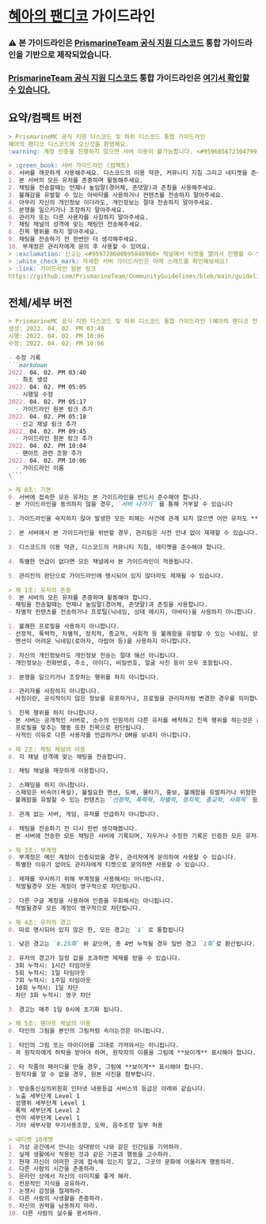 # [혜아의 팬디코](https://discord.gg/ByHmmDSr4m) 가이드라인

### :warning: 본 가이드라인은 [PrismarineTeam 공식 지원 디스코드](https://discord.gg/kkqMSEVVxN) 통합 가이드라인을 기반으로 제작되었습니다.

### [PrismarineTeam 공식 지원 디스코드](https://discord.gg/kkqMSEVVxN) 통합 가이드라인은 [여기서 확인할 수 있습니다.](README.md)

## 요약/컴팩트 버전
```markdown
> PrismarineMC 공식 지원 디스코드 및 하위 디스코드 통합 가이드라인
혜아의 팬디코 디스코드에 오신것을 환영해요.
:warning: 계정 인증을 진행하지 않으면 서버 이용이 불가능합니다. <#959685672304799754> 에서 `;verify` 를 입력해 인증을 해주시기 바랍니다.

> :green_book: 서버 가이드라인 (컴팩트)
0. 서버를 깨끗하게 사용해주세요. 디스코드의 이용 약관, 커뮤니티 지침 그리고 네티켓을 준수해주세요.
1. 본 서버의 모든 유저를 존중하며 활동해주세요.
2. 채팅을 전송할때는 언제나 높임말(경어체, 존댓말)과 존칭을 사용해주세요.
3. 불쾌감을 유발할 수 있는 아바타를 사용하거나 컨텐츠를 전송하지 말아주세요.
4. 아무리 자신의 개인정보 이더라도, 개인정보는 절대 전송하지 말아주세요.
5. 분쟁을 일으키거나 조장하지 말아주세요.
6. 관리자 또는 다른 사용자를 사칭하지 말아주세요.
7. 채팅 채널의 성격에 맞는 채팅만 전송해주세요.
8. 친목 행위를 하지 말아주세요.
9. 채팅을 전송하기 전 한번만 더 생각해주세요.
10. 부계정은 관리자에게 문의 후 사용할 수 있어요.
> :exclamation: 신고는 <#959728600695848960> 채널에서 티켓을 열어서 진행할 수 있어요.
> :white_check_mark: 자세한 서버 가이드라인은 아래 스레드를 확인해보세요!
> :link: 가이드라인 원본 링크
https://github.com/PrismarineTeam/CommunityGuidelines/blob/main/guidelines.md
```

## 전체/세부 버전
```markdown
> PrismarineMC 공식 지원 디스코드 및 하위 디스코드 통합 가이드라인 (혜아의 팬디코 전용)
생성: 2022. 04. 02. PM 03:40
시행: 2022. 04. 02. PM 10:06
수정: 2022. 04. 02. PM 10:06

- 수정 기록
```markdown
2022. 04. 02. PM 03:40
  - 최초 생성
2022. 04. 02. PM 05:05
  - 시행일 수정
2022. 04. 02. PM 05:17
  - 가이드라인 원본 링크 추가
2022. 04. 02. PM 05:18
  - 신고 채널 링크 추가
2022. 04. 02. PM 09:45
  - 가이드라인 원본 링크 추가
2022. 04. 02. PM 10:04
  - 팬아트 관련 조항 추가
2022. 04. 02. PM 10:06
  - 가이드라인 이름 
\```

> 제 0조: 기본
0. 서버에 접속한 모든 유저는 본 가이드라인을 반드시 준수해야 합니다.
- 본 가이드라인을 동의하지 않을 경우, `서버 나가기` 를 통해 거부할 수 있습니다

1. 가이드라인을 숙지하지 않아 발생한 모든 피해는 사건에 관계 되지 않으면 어떤 유저도 **도울 수 없으며**, 모든 책임은 본인에게 있습니다.

2. 본 서버에서 본 가이드라인을 위반할 경우, 관리팀은 사전 안내 없이 제재할 수 있습니다.

3. 디스코드의 이용 약관, 디스코드의 커뮤니티 지침, 네티켓을 준수해야 합니다.

4. 특별한 언급이 없다면 모든 채널에서 본 가이드라인이 적용됩니다.

5. 관리진의 판단으로 가이드라인에 명시되어 있지 않더라도 제재될 수 있습니다.

> 제 1조: 유저의 존중
0. 본 서버의 모든 유저를 존중하며 활동해야 합니다.
- 채팅을 전송할때는 언제나 높임말(경어체, 존댓말)과 존칭을 사용합니다.
- 차별적 컨텐츠를 전송하거나 프로틸(닉네임, 상태 메시지, 아바타)을 사용하지 아니합니다.

1. 불쾌한 프로필을 사용하지 아니합니다.
- 선정적, 폭력적, 차별적, 정치적, 종교적, 사회적 등 불쾌함을 유발할 수 있는 닉네임, 상태 메시지, 아바타, 배너를 사용하지 아니합니다.
- 멘션이 어려운 닉네임(로마자, 아랍어 등)을 사용하지 아니합니다.

2. 자신의 개인정보라도 개인정보 전송는 절대 해선 아니됩니다.
- 개인정보는 전화번호, 주소, 아이디, 비밀번호, 얼굴 사진 등이 모두 포함됩니다.

3. 분쟁을 일으키거나 조장하는 행위를 하지 아니합니다.

4. 관리자를 사칭하지 아니합니다.
- 사칭이란, 공식적이지 않은 정보를 유포하거나, 프로필을 관리자처럼 변경한 경우를 의미합니다.

5. 친목 행위를 하지 아니합니다.
- 본 서버는 공개적인 서버로, 소수의 인원끼리 다른 유저를 배척하고 친목 행위를 하는것은 금지됩니다.
- 프로필을 맞추는 행동 또한 친목으로 판단됩니다.
- 사적인 이유로 다른 사용자를 언급하거나 DM을 보내지 아니합니다.

> 제 2조: 채팅 채널의 이용
0. 각 채널 성격에 맞는 채팅을 전송합니다.

1. 채팅 채널을 깨끗하게 이용합니다.

2. 스패밍을 하지 아니합니다.
- 스패밍은 비속어(욕설), 불필요한 멘션, 도배, 물타기, 홍보, 불쾌함을 유발하거나 위험한 컨텐츠를 공유하는것을 의미합니다.
- 불쾌함을 유발할 수 있는 컨텐츠는 `선정적, 폭력적, 차별적, 정치적, 종교적, 사회적` 등을 포함합니다.

3. 관계 없는 서버, 게임, 유저를 언급하지 아니합니다.

4. 채팅을 전송하기 전 다시 한번 생각해봅니다.
- 본 서버에 전송한 모든 채팅은 서버에 기록되며, 지우거나 수정한 기록은 인증한 모든 유저가 확인할 수 있습니다.

> 제 3조: 부계정
0. 부계정은 메인 계정이 인증되었을 경우, 관리자에게 문의하여 사용할 수 있습니다.
- 특별한 이유가 없어도 관리자에게 티켓으로 문의하면 사용할 수 있습니다.

1. 제재를 무시하기 위해 부계정을 사용해서는 아니됩니다.
- 적발될경우 모든 계정이 영구적으로 차단됩니다.

2. 다른 구글 계정을 사용하여 인증을 우회해서는 아니됩니다.
- 적발될경우 모든 계정이 영구적으로 차단됩니다.

> 제 4조: 유저의 경고
0. 따로 명시되어 있지 않은 한, 모든 경고는 `1` 로 통합됩니다

1. 낮은 경고는 `0.25회` 와 같으며, 총 4번 누적될 경우 일반 경고 `1회`로 환산됩니다.

2. 유저의 경고가 일정 값을 초과하면 제재를 받을 수 있습니다.
- 3회 누적시: 1시간 타임아웃
- 5회 누적시: 1일 타임아웃
- 7회 누적시: 1주일 타임아웃
- 10회 누적시: 1일 차단
- 차단 3회 누적시: 영구 차단

3. 경고는 매주 1일 0시에 초기화 됩니다.

> 제 5조: 팬아트 채널의 이용
0. 타인의 그림을 본인의 그림처럼 속이는것은 아니됩니다.

1. 타인의 그림 또는 아이디어를 그대로 가져와서는 아니됩니다.
- 꼭 원작자에게 허락을 받아야 하며, 원작자의 이름을 그림에 **보이게** 표시해야 합니다.

2. 타 작품의 패러디를 만들 경우, 그림에 **보이게** 표시해야 합니다.
- 원작자를 알 수 없을 경우, 원본 사진을 첨부합니다.

3. 방송통신심의위원회 인터넷 내용등급 서비스의 등급은 아래와 같습니다.
- 노출 세부단계 Level 1
- 성행위 세부단계 Level 1
- 폭력 세부단계 Level 2
- 언어 세부단계 Level 1
- 기타 세부사항 무기사용조장, 도박, 음주조장 일부 허용

> 네티켓 10계명
1. 가상 공간에서 만나는 상대방이 나와 같은 인간임을 기억하라.
2. 실제 생활에서 적용된 것과 같은 기준과 행동을 고수하라.
3. 현재 자신이 어떠한 곳에 접속해 있는지 알고, 그곳의 문화에 어울리게 행동하라.
4. 다른 사람의 시간을 존중하라.
5. 온라인 상에서 자신의 이미지를 좋게 해라.
6. 전문적인 지식을 공유하라.
7. 논쟁시 감정을 절제하라.
8. 다른 사람의 사생활을 존중하라.
9. 자신의 권력을 남용하지 마라.
10. 다른 사람의 실수를 용서하라.
```
